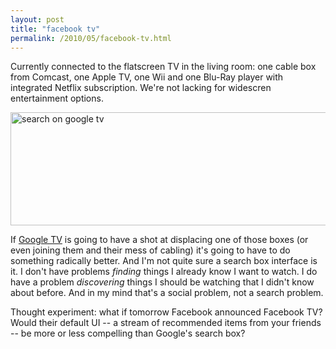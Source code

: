 ```yaml
---
layout: post
title: "facebook tv"
permalink: /2010/05/facebook-tv.html
---
```


<p>Currently connected to the flatscreen TV in the living room:  one cable box from Comcast, one Apple TV, one Wii and one Blu-Ray player with integrated Netflix subscription.  We're not lacking for widescren entertainment options.</p>

<p><img src="http://farm5.static.flickr.com/4043/4625681050_09f539249a_o.jpg" width="548" height="181" alt="search on google tv" /></p>

<p>If <a href="http://www.google.com/tv">Google TV</a> is going to have a shot at displacing one of those boxes (or even joining them and their mess of cabling) it's going to have to do something radically better.  And I'm not quite sure a search box interface is it.  I don't have problems <em>finding</em> things I already know I want to watch. I do have a problem <em>discovering</em> things I should be watching that I didn't know about before.  And in my mind that's a social problem, not a search problem.</p>

<p>Thought experiment:  what if tomorrow Facebook announced Facebook TV?  Would their default UI -- a stream of recommended items from your friends -- be more or less compelling than Google's search box?</p>



